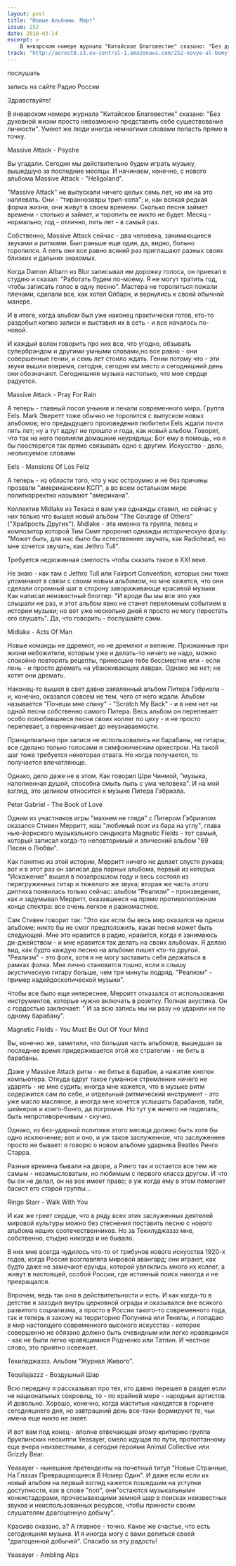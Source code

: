 ```yaml
---
layout: post
title: "Новые Альбомы. Март"
issue: 252
date: 2010-03-14
excerpt: >
    В январском номере журнала "Китайское Благовестие" сказано: "Без духовной жизни просто невозможно представить себе существование личности". Умеют же люди иногда немногими словами попасть прямо в точку.
track: "http://aerost8.s3.eu-central-1.amazonaws.com/252-novye-al-bomy-mart.mp3"
---
```


послушать

запись на сайте Радио России

Здравствуйте!

В январском номере журнала "Китайское Благовестие" сказано: "Без духовной жизни просто невозможно представить себе существование личности". Умеют же люди иногда немногими словами попасть прямо в точку.

Massive Attack - Psyche

Вы угадали. Сегодня мы действительно будем играть музыку, вышедшую за последние месяцы. И начинаем, конечно, с нового альбома Мassive Attack - "Heligoland".

"Massive Attack" не выпускали ничего целых семь лет, но им на это наплевать. Они - "тираннозавры трип-хопа"; и, как всякая редкая форма жизни, они живут в своем времени. Сколько песня займет времени - столько и займет, и торопить ее никто не будет. Месяц - нормально; год - отлично, пять лет - в самый раз.

Собственно, Мassive Attack сейчас - два человека, занимающиеся звуками и ритмами. Был раньше еще один, да, видно, больно торопился. А петь они все равно всякий раз приглашают разных своих близких и дальних знакомых.

Когда Damon Albarn из Blur записывал им дорожку голоса, он приехал в студию и сказал: "Работать будем по-моему. Я не могут тратить год, чтобы записать голос в одну песню". Мастера не торопиться пожали плечами, сделали все, как хотел Олбарн, и вернулись к своей обычной манере.

И в итоге, когда альбом был уже наконец практически готов, кто-то раздобыл копию записи и выставил их в сеть - и все началось по-новой.

И каждый волен говорить про них все, что угодно, обзывать супербрэндом и другими умными словами,но все равно - они совершенные гении, и семь лет стоило ждать. Гении потому что - эти звуки вышли вовремя, сегодня, сегодня им место и сегодняшний день они обозначают. Сегодняшняя музыка настолько, что мое сердце радуется.

Massive Attack - Pray For Rain

А теперь - главный посол уныния и печали современного мира. Группа Eels. Mark Эверетт тоже обычно не торопится с выпуском новых альбомов; его предыдущего произведения любители Eels ждали почти пять лет; ну а тут вдруг не прошло и года, как новый альбом. Говорят, что так на него повлияли домашние неурядицы; Бог ему в помощь, но я бы поостерегся так прямо связывать одно с другим. Искусство - дело, неописуемое словами

Eels - Mansions Of Los Feliz

А теперь - из области того, что у нас остроумно и не без причины прозвали "американским КСП", а во всем остальном мире политкорректно называют "американа".

Коллектив Midlake из Техаса я вам уже однажды ставил, но сейчас у них только что вышел новый альбом "The Courage of Others" ("Храбрость Других"). Midlake - эта именно та группа, певец и композитор которой Тим Смит проронил однажды историческую фразу: "Может быть, для нас было бы естественнее звучать, как Radiohead, но мне хочется звучать, как Jethro Tull".

Требуется недюжинная смелость чтобы сказать такое в XXI веке.

Не знаю - как там с Jethro Tull или Fairport Convention, которых они тоже упоминают в связи с своим новым альбомом, но мне кажется, что они сделали огромный шаг в сторону завораживающе красивой музыки. Как написал неизвестный блоггер: "И вроде бы мы все это уже слышали не раз, и этот альбом явно не станет переломным событием в истории музыки; но вот уже несколько дней я просто не могу перестать его слушать". Да, что говорить - послушайте сами.

Midlake - Acts Of Man

Новые команды не ддремют, но не дремлют и великие. Признанные при жизни небожители, которым уже и делать-то ничего не надо, можно спокойно повторять рецепты, принесшие тебе бессмертие или - если лень - и просто дремать на убаюкивающих лаврах. Однако же нет; не хотят они дремать.

Наконец-то вышел в свет давно заявленный альбом Питера Гэбриэла - и, конечно, оказался совсем не тем, чего от него ждали. Альбом называется "Почеши мне спину" - "Scratch My Back" - и в нем нет ни одной песни собственно самого Питера. Весь альбом он перепевает особо полюбившиеся песни своих коллег по цеху - и не просто перепевает, а переиначивает до неузнаваемости.

Принципиально при записи не использовались ни барабаны, ни гитары; все сделано только голосами и симфоническим оркестром. На такой шаг тоже требуется некоторая отвага. Но когда получается, то получается впечатляюще.

Однако, дело даже не в этом. Как говорил Шри Чинмой, "музыка, наполненная душой, способна смыть пыль с ума человека". И на мой взгляд, это целиком относится к музыке Питера Гэбриэла.

Peter Gabriel - The Book of Love

Одним из участников игры "махнем не глядя" с Питером Гэбриэлом оказался Стивен Мерритт, наш "любимый поэт из бара на углу", глава нью-йоркского музыкального синдиката Magnetic Fields - тот самый, который записал когда-то неповторимый и эпический альбом "69 Песен о Любви".

Как понятно из этой истории, Мерритт ничего не делает спустя рукава; вот и в этот раз он записал два парных альбома, первый из которых "Искажение" вышел в позапрошлом году и весь состоял из перегруженных гитар и тяжелого же звука; вторая же часть этого диптиха появилась только сейчас: альбом "Реализм" - произведение, как и задумывал Мерритт, оказавшееся на прямо противоположном конце спектра: все очень легкое и разномастное.

Сам Стивен говорит так: "Это как если бы весь мир оказался на одном альбоме; никто бы не смог предположить, какая песня может быть следующей. Мне это нравится в радио, нравится, когда я занимаюсь ди-джейством - и мне нравится так делать на своих альбомах. Я делаю вид, как будто каждую песню на альбоме пишет кто-то другой. "Реализм" - это фолк, хотя я не могу заставить себя держаться в рамках фолка. Мне лично становится тошно, если я слышу акустическую гитару больше, чем три минуты подряд. "Реализм" - пример кадейдоскопической музыки".

Чтобы все было еще интереснее, Мерритт отказался от использования инструментов, которые нужно включать в розетку. Полная акустика. Он с гордостью заключает: " И за всю запись мы ни разу не ударили ни по одному барабану".

Magnetic Fields - You Must Be Out Of Your Mind

Вы, конечно же, заметили, что большая часть альбомов, вышедшая за последнее время придерживается этой же стратегии - не бить в барабаны.

Даже у Massive Attack ритм - не битье в барабан, а нажатие кнопок компьютера. Откуда вдруг такое гуманное стремление ничего не ударять - не мне судить; иногда мне кажется, что в музыке ритм содержится сам по себе, и отдельный ритмический инструмент - это уже масло масляное, а иногда мне хочется услышать барабанов, табл, шейкеров и конго-бонго, да погромче. Но тут уж ничего не поделать; быть непротиворечивым - скучно.

Однако, из без-ударной политики этого месяца должно быть хотя бы одно исключение; вот и оно, и уж такое заслуженное, что заслуженнее просто не бывает: я говорю о новом альбоме ударника Beatles Ринго Старра.

Разные времена бывали на дворе, а Ринго так и остается все тем же самым - незамысловатым, но любимым с первого класса другом. И что бы он не делал, он на все имеет право; а уж когда ему в этом помогает басист его старой группы...

Ringo Starr - Walk With You

И как же греет сердце, что в ряду всех этих заслуженных деятелей мировой культуры можно без стеснения поставить песню с нового альбома наших соотечественников. Но за Текилуджаззз мне, собственно, стыдно никогда и не бывало.

В них мне всегда чудилось что-то от трибунов нового искусства 1920-х годов, когда Россия возглавляла мировой авангард; они играют, как будто даже не замечают ерунды, которой увлеклись много их коллег, а живут в настоящей, особой России, где истинный поиск никогда и не прекращался.

Впрочем, ведь так оно в действительности и есть. И как когда-то в детстве я заходил внутрь церковной ограды и оказывался вне всякого развитого социализма, а просто в России такого-то современного года, так и теперь я захожу на территорию Полунина или Текилы, и попадаю в мир настоящего современного высокого искусства - которое совершенно не обязано должно быть очевидным или легко нравящимся - как не были легко нравящимися Родченко или Татлин. И честное слово, это приятно освежает.

Текиладжаззз. Альбом "Журнал Живого".

Tequilajazzz - Воздушный Шар

Всю передачу я рассказывал про тех, кто давно перешел в раздел если не национальных сокровищ, то - по крайней мере - народных артистов. И довольно. Хорошо, конечно, когда маститые находятся в горниле сегодняшнего дня, но завтрашний день все-таки формируют те, чьи имена еще никто не знает.

И вот вам под конец - вполне отвечающая этому критерию группа бруклинских неохиппи Yeasayer, смело идущая по пути, протоптанному еще вчера неизвестными, а сегодня героями Animal Collective или Grizzly Bear.

Yeasayer - нынешние претенденты на почетный титул "Новые Странные, На Глазах Превращающиеся В Номер Один". И даже если если их новый альбом на первый взгляд кажется пошедшим на уступки доступности, как в слове "поп", они"остаются музыкальными конкистадорами, прочесывающими земной шар в поисках неизвестных звуков и неиспользованных ресурсов, чтобы принести своим слушателям драгоценную добычу".

Красиво сказано, а? А главное - точно. Какое же счастье, что есть сегодняшняя музыка. И я иногда могу с вами делиться своей "драгоценной добычей". Спасибо за эту радость!

Yeasayer - Ambling Alps
